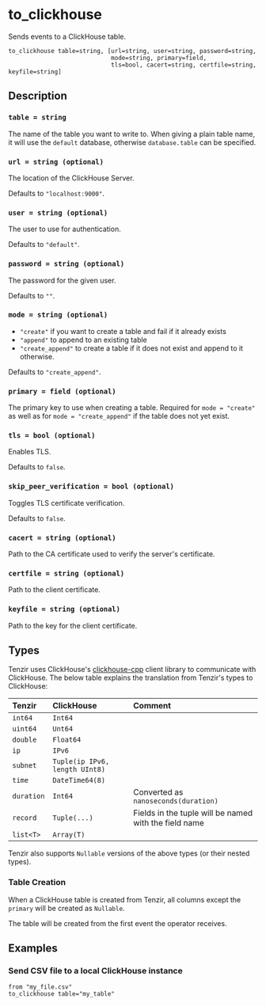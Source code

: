 # to_clickhouse

Sends events to a ClickHouse table.

```tql
to_clickhouse table=string, [url=string, user=string, password=string,
                             mode=string, primary=field,
                             tls=bool, cacert=string, certfile=string, keyfile=string]
```

## Description

### `table = string`

The name of the table you want to write to. When giving a plain table name, it
will use the `default` database, otherwise `database.table` can be specified.

### `url = string (optional)`

The location of the ClickHouse Server.

Defaults to `"localhost:9000"`.

### `user = string (optional)`

The user to use for authentication.

Defaults to `"default"`.

### `password = string (optional)`

The password for the given user.

Defaults to `""`.

### `mode = string (optional)`

* `"create"` if you want to create a table and fail if it already exists
* `"append"` to append to an existing table
* `"create_append"` to create a table if it does not exist and append to it
  otherwise.

Defaults to `"create_append"`.

### `primary = field (optional)`

The primary key to use when creating a table. Required for `mode = "create"` as
well as for `mode = "create_append"` if the table does not yet exist.

### `tls = bool (optional)`

Enables TLS.

Defaults to `false`.

### `skip_peer_verification = bool (optional)`

Toggles TLS certificate verification.

Defaults to `false`.

### `cacert = string (optional)`

Path to the CA certificate used to verify the server's certificate.

### `certfile = string (optional)`

Path to the client certificate.

### `keyfile = string (optional)`

Path to the key for the client certificate.

## Types

Tenzir uses ClickHouse's [clickhouse-cpp](https://github.com/ClickHouse/clickhouse-cpp)
client library to communicate with ClickHouse. The below table explains the
translation from Tenzir's types to ClickHouse:

| Tenzir | ClickHouse | Comment |
|:--- | :--- | :--- |
| `int64` | `Int64` | |
| `uint64` | `Unt64` | |
| `double` | `Float64` | |
| `ip` | `IPv6` | |
| `subnet` | `Tuple(ip IPv6, length UInt8)` | |
| `time` | `DateTime64(8)` | |
| `duration` | `Int64` | Converted as `nanoseconds(duration)` |
| `record` | `Tuple(...)` | Fields in the tuple will be named with the field name |
| `list<T>` | `Array(T)` | |

Tenzir also supports `Nullable` versions of the above types (or their nested types).

### Table Creation

When a ClickHouse table is created from Tenzir, all columns except the `primary`
will be created as `Nullable`.

The table will be created from the first event the operator receives.

## Examples

### Send CSV file to a local ClickHouse instance

```tql
from "my_file.csv"
to_clickhouse table="my_table"
```
